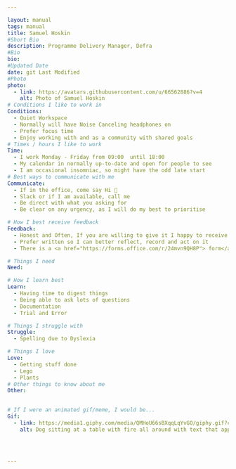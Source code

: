 ```yaml
---

layout: manual
tags: manual
title: Samuel Hoskin
#Short Bio
description: Programme Delivery Manager, Defra
#Bio
bio: 
#Updated Date
date: git Last Modified
#Photo
photo:
  - link: https://avatars.githubusercontent.com/u/66562886?v=4
    alt: Photo of Samuel Hoskin
# Conditions I like to work in
Conditions:
  - Quiet Workspace
  - Normally will have Noise Canceling headphones on
  - Prefer focus time
  - Enjoy working with and as a community with shared goals
# Times / hours I like to work
Time:
  - I work Monday - Friday from 09:00  until 18:00
  - My calendar in normally up-to-date and open for people to see 
  - I am occasional insomniac, so might have the odd late start
# Best ways to communicate with me
Communicate:
  - If in the office, come say Hi 👋
  - Slack or if I am available, call me
  - Be direct with what you asking for
  - Be clear on any urgency, as I will do my best to prioritise

# How I best receive feedback
Feedback:
  - Honest and Often, If you are willing to give it I happy to receive it 
  - Prefer written so I can better reflect, record and act on it
  - There is a <a href="https://forms.office.com/r/24mvn9QH8P"> form</a> that you can use to provide feedback

# Things I need
Need:

# How I learn best
Learn:
  - Having time to digest things
  - Being able to ask lots of questions
  - Documentation
  - Trial and Error

# Things I struggle with
Struggle:
  - Spelling due to Dyslexia 

# Things I love
Love:
  - Getting stuff done
  - Lego
  - Plants
# Other things to know about me
Other:
  

# If I were an animated gif/meme, I would be...
Gif:
  - link: https://media1.giphy.com/media/QMHoU66sBXqqLqYvGO/giphy.gif?cid=ecf05e47tmo9oqg72h23pgylb9yclre2gk0vgmqo1kgaa431&ep=v1_gifs_search&rid=giphy.gif&ct=g
    alt: Dog sitting at a table with fire all around with text that appears saying "This is fine.".



     
---
```

